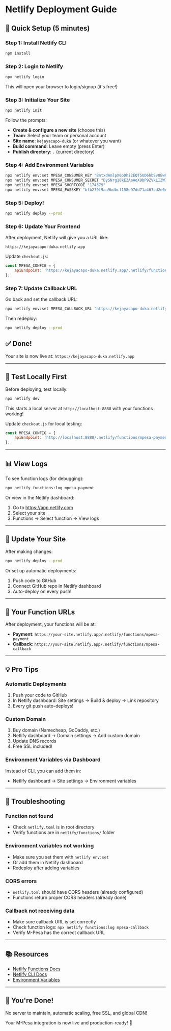 # Netlify Deployment Guide

## 🚀 Quick Setup (5 minutes)

### Step 1: Install Netlify CLI

```bash
npm install
```

### Step 2: Login to Netlify

```bash
npx netlify login
```

This will open your browser to login/signup (it's free!)

### Step 3: Initialize Your Site

```bash
npx netlify init
```

Follow the prompts:
- **Create & configure a new site** (choose this)
- **Team**: Select your team or personal account
- **Site name**: `kejayacapo-duka` (or whatever you want)
- **Build command**: Leave empty (press Enter)
- **Publish directory**: `.` (current directory)

### Step 4: Add Environment Variables

```bash
npx netlify env:set MPESA_CONSUMER_KEY "BntxdAmlpX0pDhi2EQT5UD6hbSv8EwRQAH4cZJoyFwei5jGY"
npx netlify env:set MPESA_CONSUMER_SECRET "DySNrg18kEZAaAoX9bP9ZVkLIZW7EB1s8oJGXepI3HJVBNLl0TlGrW0FIe1zxyh3"
npx netlify env:set MPESA_SHORTCODE "174379"
npx netlify env:set MPESA_PASSKEY "bfb279f9aa9bdbcf158e97dd71a467cd2e0c893059b10f78e6b72ada1ed2c919"
```

### Step 5: Deploy!

```bash
npx netlify deploy --prod
```

### Step 6: Update Your Frontend

After deployment, Netlify will give you a URL like:
```
https://kejayacapo-duka.netlify.app
```

Update `checkout.js`:
```javascript
const MPESA_CONFIG = {
    apiEndpoint: 'https://kejayacapo-duka.netlify.app/.netlify/functions/mpesa-payment'
};
```

### Step 7: Update Callback URL

Go back and set the callback URL:
```bash
npx netlify env:set MPESA_CALLBACK_URL "https://kejayacapo-duka.netlify.app/.netlify/functions/mpesa-callback"
```

Then redeploy:
```bash
npx netlify deploy --prod
```

## ✅ Done!

Your site is now live at: `https://kejayacapo-duka.netlify.app`

---

## 🧪 Test Locally First

Before deploying, test locally:

```bash
npx netlify dev
```

This starts a local server at `http://localhost:8888` with your functions working!

Update `checkout.js` for local testing:
```javascript
const MPESA_CONFIG = {
    apiEndpoint: 'http://localhost:8888/.netlify/functions/mpesa-payment'
};
```

---

## 📊 View Logs

To see function logs (for debugging):

```bash
npx netlify functions:log mpesa-payment
```

Or view in the Netlify dashboard:
1. Go to https://app.netlify.com
2. Select your site
3. Functions → Select function → View logs

---

## 🔄 Update Your Site

After making changes:

```bash
npx netlify deploy --prod
```

Or set up automatic deployments:
1. Push code to GitHub
2. Connect GitHub repo in Netlify dashboard
3. Auto-deploy on every push!

---

## 🎯 Your Function URLs

After deployment, your functions will be at:

- **Payment**: `https://your-site.netlify.app/.netlify/functions/mpesa-payment`
- **Callback**: `https://your-site.netlify.app/.netlify/functions/mpesa-callback`

---

## 💡 Pro Tips

### Automatic Deployments
1. Push your code to GitHub
2. In Netlify dashboard: Site settings → Build & deploy → Link repository
3. Every git push auto-deploys!

### Custom Domain
1. Buy domain (Namecheap, GoDaddy, etc.)
2. Netlify dashboard → Domain settings → Add custom domain
3. Update DNS records
4. Free SSL included!

### Environment Variables via Dashboard
Instead of CLI, you can add them in:
- Netlify dashboard → Site settings → Environment variables

---

## 🐛 Troubleshooting

### Function not found
- Check `netlify.toml` is in root directory
- Verify functions are in `netlify/functions/` folder

### Environment variables not working
- Make sure you set them with `netlify env:set`
- Or add them in Netlify dashboard
- Redeploy after adding variables

### CORS errors
- `netlify.toml` should have CORS headers (already configured)
- Functions return proper CORS headers (already done)

### Callback not receiving data
- Make sure callback URL is set correctly
- Check function logs: `npx netlify functions:log mpesa-callback`
- Verify M-Pesa has the correct callback URL

---

## 📚 Resources

- [Netlify Functions Docs](https://docs.netlify.com/functions/overview/)
- [Netlify CLI Docs](https://docs.netlify.com/cli/get-started/)
- [Environment Variables](https://docs.netlify.com/environment-variables/overview/)

---

## 🎉 You're Done!

No server to maintain, automatic scaling, free SSL, and global CDN!

Your M-Pesa integration is now live and production-ready! 🚀
